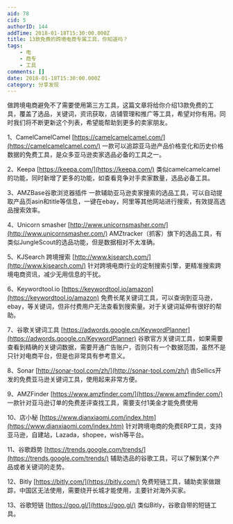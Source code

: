 ```yaml
---
aid: 78
cid: 5
authorID: 144
addTime: 2018-01-18T15:30:00.000Z
title: 13款免费的跨境电商专属工具，你知道吗？
tags:
    - 电
    - 商专
    - 工具
comments: []
date: 2018-01-18T15:30:00.000Z
category: 分享发现
---
```


做跨境电商避免不了需要使用第三方工具，这篇文章将给你介绍13款免费的工具，覆盖了选品，关键词，资讯获取，店铺管理和推广等工具，希望对你有用。同时我们将不断更新这个列表，希望能帮助到更多的卖家朋友。

1、CamelCamelCamel [https://camelcamelcamel.com/](https://camelcamelcamel.com/) 一款可以追踪亚马逊产品价格变化和历史价格数据的免费工具，是众多亚马逊卖家选品必备的工具之一。

2、Keepa [https://keepa.com/](https://keepa.com/) 类似camelcamelcamel的功能，同时新增了更多的功能，如查看竞争对手卖家数量，选品必备工具。

3、AMZBase谷歌浏览器插件 一款辅助亚马逊卖家搜索的选品工具，可以自动提取产品页asin和title等信息，一键在ebay，阿里等其他网站进行搜索，有效提高选品搜索效率。

4、Unicorn smasher [http://www.unicornsmasher.com/](http://www.unicornsmasher.com/) AMZtracker（抓客）旗下的选品工具，有类似JungleScout的选品功能，但是数据相对不太准确。

5、KJSearch 跨境搜索 [http://www.kjsearch.com/](http://www.kjsearch.com/) 针对跨境电商行业的定制搜索引擎，更精准搜索跨境电商资讯，减少无用信息的干扰。

6、Keywordtool.io [https://keywordtool.io/amazon](https://keywordtool.io/amazon) 免费长尾关键词工具，可以查询到亚马逊，ebay，等关键词，但非付费用户无法查看到搜索量。对于关键词延伸有很好的帮助。

7、谷歌关键词工具 [https://adwords.google.cn/KeywordPlanner](https://adwords.google.cn/KeywordPlanner) 谷歌官方关键词工具，如果需要查看到精确的关键词数据，需要开通广告账户，否则只有一个数据范围，虽然不是只针对电商平台，但是也非常具有参考意义。

8、Sonar [http://sonar-tool.com/zh/](http://sonar-tool.com/zh/) 由Sellics开发的免费亚马逊关键词工具，使用起来非常方便。

9、AMZFinder [https://www.amzfinder.com/](https://www.amzfinder.com/) 一款针对亚马逊订单的免费差评查找工具，需要支付1美金才能免费使用

10、店小秘 [https://www.dianxiaomi.com/index.htm](https://www.dianxiaomi.com/index.htm) 针对跨境电商的免费ERP工具，支持亚马逊，自建站，Lazada，shopee，wish等平台。

11、谷歌趋势 [https://trends.google.com/trends/](https://trends.google.com/trends/) 辅助选品的谷歌工具，可以了解到某个产品或者关键词的走势。

12、Bitly [https://bitly.com/](https://bitly.com/) 免费短链工具，辅助卖家做跟踪，中国区无法使用，需要绕开长城才能使用，主要针对海外买家。

13、谷歌短链 [https://goo.gl/](https://goo.gl/) 类似Bitly，谷歌自带的短链工具。
